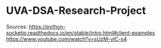 # UVA-DSA-Research-Project
Sources:
https://python-socketio.readthedocs.io/en/stable/intro.html#client-examples
https://www.youtube.com/watch?v=sUzM-vIC-s4